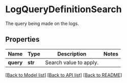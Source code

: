 # LogQueryDefinitionSearch

The query being made on the logs.

## Properties

| Name      | Type    | Description            | Notes |
| --------- | ------- | ---------------------- | ----- |
| **query** | **str** | Search value to apply. |

[[Back to Model list]](README.md#documentation-for-models) [[Back to API list]](README.md#documentation-for-api-endpoints) [[Back to README]](README.md)
